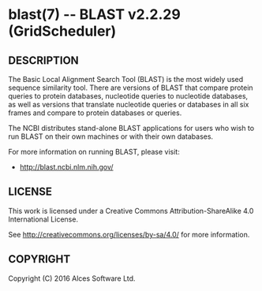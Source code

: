 # blast(7) -- BLAST v2.2.29 (GridScheduler)

## DESCRIPTION

The Basic Local Alignment Search Tool (BLAST) is the most widely
used sequence similarity tool. There are versions of BLAST that
compare protein queries to protein databases, nucleotide queries to
nucleotide databases, as well as versions that translate nucleotide
queries or databases in all six frames and compare to protein
databases or queries.

The NCBI distributes stand-alone BLAST applications for users
who wish to run BLAST on their own machines or with their own
databases.

For more information on running BLAST, please visit:
  * <http://blast.ncbi.nlm.nih.gov/>

## LICENSE

This work is licensed under a Creative Commons Attribution-ShareAlike
4.0 International License.

See <http://creativecommons.org/licenses/by-sa/4.0/> for more
information.

## COPYRIGHT

Copyright (C) 2016 Alces Software Ltd.

